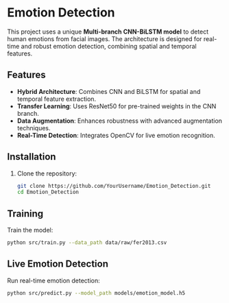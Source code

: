 # Emotion Detection

This project uses a unique **Multi-branch CNN-BiLSTM model** to detect human emotions from facial images. The architecture is designed for real-time and robust emotion detection, combining spatial and temporal features.

## Features
- **Hybrid Architecture**: Combines CNN and BiLSTM for spatial and temporal feature extraction.
- **Transfer Learning**: Uses ResNet50 for pre-trained weights in the CNN branch.
- **Data Augmentation**: Enhances robustness with advanced augmentation techniques.
- **Real-Time Detection**: Integrates OpenCV for live emotion recognition.

## Installation
1. Clone the repository:
   ```bash
   git clone https://github.com/YourUsername/Emotion_Detection.git
   cd Emotion_Detection
## Training
Train the model:
```bash
python src/train.py --data_path data/raw/fer2013.csv
```
## Live Emotion Detection
Run real-time emotion detection:
```bash
python src/predict.py --model_path models/emotion_model.h5
```


